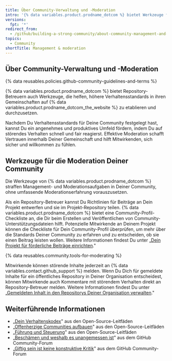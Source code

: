 ```yaml
---
title: Über Community-Verwaltung und -Moderation
intro: '{% data variables.product.prodname_dotcom %} bietet Werkzeuge für Repository-Betreuer, die helfen, Verhaltensstandards in ihren Gemeinschaften auf {% data variables.product.prodname_dotcom_the_website %} zu etablieren und durchzusetzen.'
versions:
  fpt: '*'
redirect_from:
  - /github/building-a-strong-community/about-community-management-and-moderation
topics:
  - Community
shortTitle: Management & moderation
---
```


## Über Community-Verwaltung und -Moderation

{% data reusables.policies.github-community-guidelines-and-terms %}

{% data variables.product.prodname_dotcom %} bietet Repository-Betreuern auch Werkzeuge, die helfen, höhere Verhaltensstandards in ihren Gemeinschaften auf {% data variables.product.prodname_dotcom_the_website %} zu etablieren und durchzusetzen.

Nachdem Du Verhaltensstandards für Deine Community festgelegt hast, kannst Du ein angenehmes und produktives Umfeld fördern, indem Du auf störendes Verhalten schnell und fair reagierst. Effektive Moderation schafft Vertrauen innerhalb Deiner Gemeinschaft und hilft Mitwirkenden, sich sicher und willkommen zu fühlen.

## Werkzeuge für die Moderation Deiner Community

Die Werkzeuge von {% data variables.product.prodname_dotcom %} straffen Management- und Moderationsaufgaben in Deiner Community, ohne umfassende Moderationserfahrung vorauszusetzen.

Als ein Repository-Betreuer kannst Du Richtlinien für Beiträge an Dein Projekt entwerfen und sie im Projekt-Repository teilen. {% data variables.product.prodname_dotcom %} bietet eine Community-Profil-Checkliste an, die Dir beim Erstellen und Veröffentlichen von Community-Unterstützungsdateien hilft. Potenzielle Mitwirkende an Deinem Projekt können die Checkliste für Dein Community-Profil überprüfen, um mehr über die Standards Deiner Community zu erfahren und zu entscheiden, ob sie einen Beitrag leisten wollen. Weitere Informationen findest Du unter „[Dein Projekt für förderliche Beiträge einrichten](/communities/setting-up-your-project-for-healthy-contributions)."

{% data reusables.community.tools-for-moderating %}

Mitwirkende können störende Inhalte jederzeit an {% data variables.contact.github_support %} melden. Wenn Du Dich für gemeldete Inhalte für ein öffentliches Repository in Deiner Organisation entscheidest, können Mitwirkende auch Kommentare mit störendem Verhalten direkt an Repository-Betreuer melden. Weitere Informationen findest Du unter „[Gemeldeten Inhalt in den Repositorys Deiner Organisation verwalten](/communities/moderating-comments-and-conversations/managing-reported-content-in-your-organizations-repository)."

## Weiterführende Informationen

- „[Dein Verhaltenskodex](https://opensource.guide/code-of-conduct/)" aus den Open-Source-Leitfäden
- „[Offenherzige Communities aufbauen](https://opensource.guide/building-community/)" aus den Open-Source-Leitfäden
- „[Führung und Steuerung](https://opensource.guide/leadership-and-governance/)" aus den Open-Source-Leitfäden
- „[Beschämen und weshalb es unangemessen ist](https://github.community/t5/Studies-in-Community/Shaming-and-why-it-is-inappropriate/ba-p/12728)" aus dem GitHub Community-Forum
- „[Giftig sein ist keine konstruktive Kritik](https://github.community/t5/Studies-in-Community/Being-toxic-is-not-constructive-criticism/ba-p/8029)" aus dem GitHub Community-Forum
